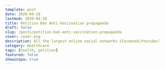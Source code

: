 ```yaml
---
template: post
date: 2020-04-28
lastmod: 2020-04-28
title: Petition Ban Anti-Vaccination propaganda
draft: false
slug: /posts/petition-ban-anti-vaccination-propaganda
cover: cover.png
description: All the largest online social networks (Facebook/Youtube/Instagram/Twitter) should ban Anti-Vaccination posts and users.
category: Healthcare
tags: [health, petition]
featured: false
showinspa: true
---
```

